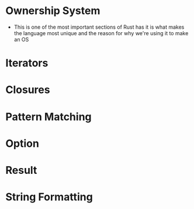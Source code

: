 # Ownership System
- This is one of the most important sections of Rust has it is what makes the language most unique and the reason for why we're using it to make an OS
# Iterators
# Closures
# Pattern Matching
# Option
# Result
# String Formatting